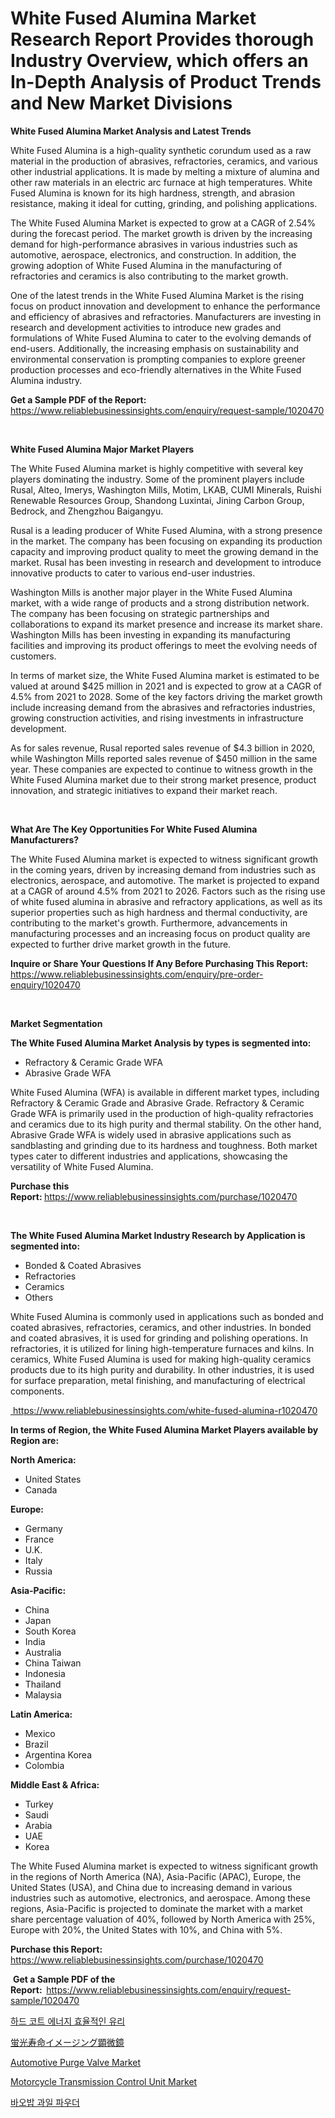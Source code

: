 <p><h1>White Fused Alumina Market Research Report Provides thorough Industry Overview, which offers an In-Depth Analysis of Product Trends and New Market Divisions</h1></p><p><strong>White Fused Alumina Market Analysis and Latest Trends</strong></p>
<p><p>White Fused Alumina is a high-quality synthetic corundum used as a raw material in the production of abrasives, refractories, ceramics, and various other industrial applications. It is made by melting a mixture of alumina and other raw materials in an electric arc furnace at high temperatures. White Fused Alumina is known for its high hardness, strength, and abrasion resistance, making it ideal for cutting, grinding, and polishing applications.</p><p>The White Fused Alumina Market is expected to grow at a CAGR of 2.54% during the forecast period. The market growth is driven by the increasing demand for high-performance abrasives in various industries such as automotive, aerospace, electronics, and construction. In addition, the growing adoption of White Fused Alumina in the manufacturing of refractories and ceramics is also contributing to the market growth.</p><p>One of the latest trends in the White Fused Alumina Market is the rising focus on product innovation and development to enhance the performance and efficiency of abrasives and refractories. Manufacturers are investing in research and development activities to introduce new grades and formulations of White Fused Alumina to cater to the evolving demands of end-users. Additionally, the increasing emphasis on sustainability and environmental conservation is prompting companies to explore greener production processes and eco-friendly alternatives in the White Fused Alumina industry.</p></p>
<p><strong>Get a Sample PDF of the Report:&nbsp;</strong> <a href="https://www.reliablebusinessinsights.com/enquiry/request-sample/1020470">https://www.reliablebusinessinsights.com/enquiry/request-sample/1020470</a></p>
<p>&nbsp;</p>
<p><strong>White Fused Alumina Major Market Players</strong></p>
<p><p>The White Fused Alumina market is highly competitive with several key players dominating the industry. Some of the prominent players include Rusal, Alteo, Imerys, Washington Mills, Motim, LKAB, CUMI Minerals, Ruishi Renewable Resources Group, Shandong Luxintai, Jining Carbon Group, Bedrock, and Zhengzhou Baigangyu.</p><p>Rusal is a leading producer of White Fused Alumina, with a strong presence in the market. The company has been focusing on expanding its production capacity and improving product quality to meet the growing demand in the market. Rusal has been investing in research and development to introduce innovative products to cater to various end-user industries.</p><p>Washington Mills is another major player in the White Fused Alumina market, with a wide range of products and a strong distribution network. The company has been focusing on strategic partnerships and collaborations to expand its market presence and increase its market share. Washington Mills has been investing in expanding its manufacturing facilities and improving its product offerings to meet the evolving needs of customers.</p><p>In terms of market size, the White Fused Alumina market is estimated to be valued at around $425 million in 2021 and is expected to grow at a CAGR of 4.5% from 2021 to 2028. Some of the key factors driving the market growth include increasing demand from the abrasives and refractories industries, growing construction activities, and rising investments in infrastructure development.</p><p>As for sales revenue, Rusal reported sales revenue of $4.3 billion in 2020, while Washington Mills reported sales revenue of $450 million in the same year. These companies are expected to continue to witness growth in the White Fused Alumina market due to their strong market presence, product innovation, and strategic initiatives to expand their market reach.</p></p>
<p>&nbsp;</p>
<p><strong>What Are The Key Opportunities For White Fused Alumina Manufacturers?</strong></p>
<p><p>The White Fused Alumina market is expected to witness significant growth in the coming years, driven by increasing demand from industries such as electronics, aerospace, and automotive. The market is projected to expand at a CAGR of around 4.5% from 2021 to 2026. Factors such as the rising use of white fused alumina in abrasive and refractory applications, as well as its superior properties such as high hardness and thermal conductivity, are contributing to the market's growth. Furthermore, advancements in manufacturing processes and an increasing focus on product quality are expected to further drive market growth in the future.</p></p>
<p><strong>Inquire or Share Your Questions If Any Before Purchasing This Report:</strong> <a href="https://www.reliablebusinessinsights.com/enquiry/pre-order-enquiry/1020470">https://www.reliablebusinessinsights.com/enquiry/pre-order-enquiry/1020470</a></p>
<p>&nbsp;</p>
<p><strong>Market Segmentation</strong></p>
<p><strong>The White Fused Alumina Market Analysis by types is segmented into:</strong></p>
<p><ul><li>Refractory & Ceramic Grade WFA</li><li>Abrasive Grade WFA</li></ul></p>
<p><p>White Fused Alumina (WFA) is available in different market types, including Refractory & Ceramic Grade and Abrasive Grade. Refractory & Ceramic Grade WFA is primarily used in the production of high-quality refractories and ceramics due to its high purity and thermal stability. On the other hand, Abrasive Grade WFA is widely used in abrasive applications such as sandblasting and grinding due to its hardness and toughness. Both market types cater to different industries and applications, showcasing the versatility of White Fused Alumina.</p></p>
<p><strong>Purchase this Report:&nbsp;</strong><a href="https://www.reliablebusinessinsights.com/purchase/1020470">https://www.reliablebusinessinsights.com/purchase/1020470</a></p>
<p>&nbsp;</p>
<p><strong>The White Fused Alumina Market Industry Research by Application is segmented into:</strong></p>
<p><ul><li>Bonded & Coated Abrasives</li><li>Refractories</li><li>Ceramics</li><li>Others</li></ul></p>
<p><p>White Fused Alumina is commonly used in applications such as bonded and coated abrasives, refractories, ceramics, and other industries. In bonded and coated abrasives, it is used for grinding and polishing operations. In refractories, it is utilized for lining high-temperature furnaces and kilns. In ceramics, White Fused Alumina is used for making high-quality ceramics products due to its high purity and durability. In other industries, it is used for surface preparation, metal finishing, and manufacturing of electrical components.</p></p>
<p><a href="https://www.reliablebusinessinsights.com/white-fused-alumina-r1020470">&nbsp;https://www.reliablebusinessinsights.com/white-fused-alumina-r1020470</a></p>
<p><strong>In terms of Region, the White Fused Alumina Market Players available by Region are:</strong></p>
<p>
    <p> <strong> North America: </strong>
        <ul>
            <li>United States</li>
            <li>Canada</li>
        </ul>
        </p> 
    <p> <strong> Europe: </strong>
        <ul>
            <li>Germany</li>
            <li>France</li>
            <li>U.K.</li>
            <li>Italy</li>
            <li>Russia</li>
        </ul>
        </p> 
    <p> <strong> Asia-Pacific: </strong>
        <ul>
            <li>China</li>
            <li>Japan</li>
            <li>South Korea</li>
            <li>India</li>
            <li>Australia</li>
            <li>China Taiwan</li>
            <li>Indonesia</li>
            <li>Thailand</li>
            <li>Malaysia</li>
        </ul>
        </p> 
    <p> <strong> Latin America: </strong>
        <ul>
            <li>Mexico</li>
            <li>Brazil</li>
            <li>Argentina Korea</li>
            <li>Colombia</li>
        </ul>
        </p> 
    <p> <strong> Middle East & Africa: </strong>
        <ul>
            <li>Turkey</li>
            <li>Saudi</li>
            <li>Arabia</li>
            <li>UAE</li>
            <li>Korea</li>
        </ul>
    </p>
    </p>
<p><p>The White Fused Alumina market is expected to witness significant growth in the regions of North America (NA), Asia-Pacific (APAC), Europe, the United States (USA), and China due to increasing demand in various industries such as automotive, electronics, and aerospace. Among these regions, Asia-Pacific is projected to dominate the market with a market share percentage valuation of 40%, followed by North America with 25%, Europe with 20%, the United States with 10%, and China with 5%.</p></p>
<p><strong>Purchase this Report: </strong><a href="https://www.reliablebusinessinsights.com/purchase/1020470">https://www.reliablebusinessinsights.com/purchase/1020470</a></p>
<p>&nbsp;<strong>Get a Sample PDF of the Report:&nbsp;&nbsp;</strong><a href="https://www.reliablebusinessinsights.com/enquiry/request-sample/1020470">https://www.reliablebusinessinsights.com/enquiry/request-sample/1020470</a></p>
<p><strong></strong></p>
<p><p><a href="https://github.com/vs10l4sfg5c/Market-Research-Report-List-2/blob/main/2700154115997.md">하드 코트 에너지 효율적인 유리</a></p><p><a href="https://github.com/DeonBoer2023/Market-Research-Report-List-1/blob/main/9144419128641.md">蛍光寿命イメージング顕微鏡</a></p><p><a href="https://github.com/sleepman642/Market-Research-Report-List-1/blob/main/automotive-purge-valve-market.md">Automotive Purge Valve Market</a></p><p><a href="https://github.com/btwcqfvq34/Market-Research-Report-List-1/blob/main/motorcycle-transmission-control-unit-market.md">Motorcycle Transmission Control Unit Market</a></p><p><a href="https://github.com/crfsywufhm81415/Market-Research-Report-List-2/blob/main/7429602115996.md">바오밥 과일 파우더</a></p></p>
